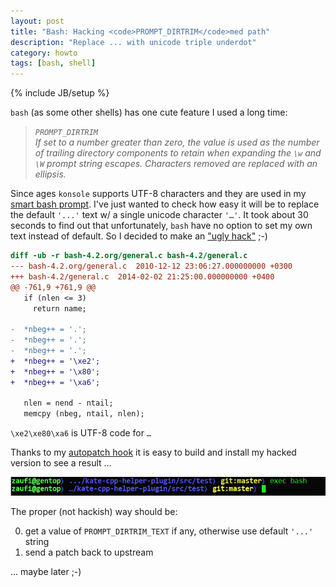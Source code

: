 ```yaml
---
layout: post
title: "Bash: Hacking <code>PROMPT_DIRTRIM</code>med path"
description: "Replace ... with unicode triple underdot"
category: howto
tags: [bash, shell]
---
```

{% include JB/setup %}


`bash` (as some other shells) has one cute feature I used a long time:

<blockquote><em>
    <code>PROMPT_DIRTRIM</code>
    <br/>
    If set to a number greater than zero, the value is used as the number of trailing directory
    components  to  retain  when expanding the <code>\w</code> and <code>\W</code> prompt string escapes.
    Characters removed are replaced with an ellipsis.</em>
</blockquote>

Since ages `konsole` supports UTF-8 characters and they are used in my 
[smart bash prompt](http://cli-apps.org/content/show.php/smart-prompt?content=160498).
I've just wanted to check how easy it will be to replace the default `'...'` text w/ a single unicode 
character `'…'`. It took about 30 seconds to find out that unfortunately, `bash` have no option to set 
my own text instead of default. So I decided to make an 
["ugly hack"](https://github.com/zaufi/paludis-autopatches/blob/c268dcd66d8eeb991e17b79e1bfdd695134c6c69/ebuild_unpack_post/app-shells/bash-4.2_p45-r1/bash-4.2-unicode-triple-dot-trim-path.patch) ;-)

```diff
diff -ub -r bash-4.2.org/general.c bash-4.2/general.c
--- bash-4.2.org/general.c  2010-12-12 23:06:27.000000000 +0300
+++ bash-4.2/general.c  2014-02-02 21:25:00.000000000 +0400
@@ -761,9 +761,9 @@
   if (nlen <= 3)
     return name;
 
-  *nbeg++ = '.';
-  *nbeg++ = '.';
-  *nbeg++ = '.';
+  *nbeg++ = '\xe2';
+  *nbeg++ = '\x80';
+  *nbeg++ = '\xa6';
 
   nlen = nend - ntail;
   memcpy (nbeg, ntail, nlen);
```

`\xe2\xe80\xa6` is UTF-8 code for `…`

Thanks to my [autopatch hook](/my-paludis-hooks-and-addons.html) it is easy to build and install my hacked version
to see a result …

<img src="/assets/images/new-dirtrim-prompt.png" class="img-responsive" title=";try; Synopsis" />

The proper (not hackish) way should be:

0. get a value of `PROMPT_DIRTRIM_TEXT` if any, otherwise use default `'...'` string
0. send a patch back to upstream

... maybe later ;-)
